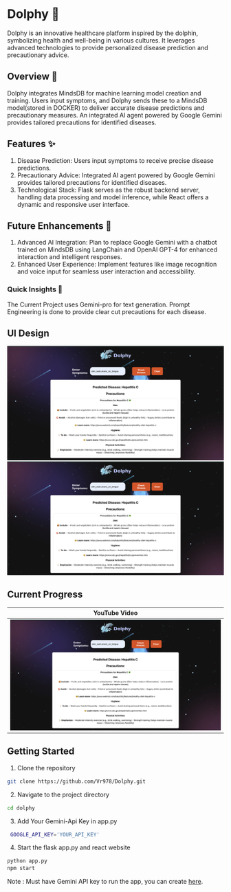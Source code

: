 # Dolphy 🐬
Dolphy is an innovative healthcare platform inspired by the dolphin, symbolizing health and well-being in various cultures. It leverages advanced technologies to provide personalized disease prediction and precautionary advice.

## Overview 🚀
Dolphy integrates MindsDB for machine learning model creation and training. Users input symptoms, and Dolphy sends these to a MindsDB model(stored in DOCKER) to deliver accurate disease predictions and precautionary measures. An integrated AI agent powered by Google Gemini provides tailored precautions for identified diseases.

## Features ✨
1. Disease Prediction: Users input symptoms to receive precise disease predictions.
2. Precautionary Advice: Integrated AI agent powered by Google Gemini provides tailored precautions for identified diseases.
3. Technological Stack: Flask serves as the robust backend server, handling data processing and model inference, while React offers a dynamic and responsive user interface.

## Future Enhancements 🌟
1. Advanced AI Integration: Plan to replace Google Gemini with a chatbot trained on MindsDB using LangChain and OpenAI GPT-4 for enhanced interaction and intelligent responses.
2. Enhanced User Experience: Implement features like image recognition and voice input for seamless user interaction and accessibility.

### Quick Insights 👊

The Current Project uses Gemini-pro for text generation. Prompt Engineering is done to provide clear cut precautions for each disease.

## UI Design
![UI image](dolphy/src/assets/img/UI2.png)
![UI image](dolphy/src/assets/img/UI2.png)

## Current Progress
| YouTube Video |
|----------------|
|<a href="https://youtu.be/_97JjadCFOs"><img src="dolphy/src/assets/img/UI2.png"></a>

## Getting Started

1. Clone the repository
```bash
git clone https://github.com/Vr978/Dolphy.git
```

2. Navigate to the project directory
```bash
cd dolphy
``` 

3. Add Your Gemini-Api Key
in app.py
```bash
 GOOGLE_API_KEY='YOUR_API_KEY'
```

4. Start the flask app.py and react website
```bash
python app.py
npm start
```

Note : Must have Gemini API key to run the app, you can create [here](https://ai.google.dev/).